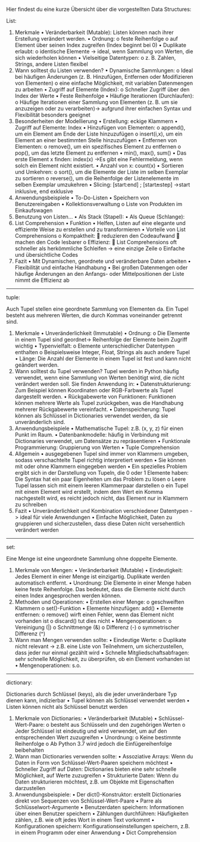 Hier findest du eine kurze Übersicht über die vorgestellten Data Structures:

List:


1.	Merkmale
•	Veränderbarkeit (Mutable): Listen können nach ihrer Erstellung verändert werden.
  •	Ordnung:
    o	feste Reihenfolge
    o	auf Element über seinen Index zugreifen (Index beginnt bei 0)
  •	Duplikate erlaubt: 
    o	identische Elemente -> ideal, wenn Sammlung von Werten, die sich wiederholen können
  •	Vielseitige Datentypen: 
    o	z. B. Zahlen, Strings, andere Listen flexibel
3. Wann solltest du Listen verwenden?
  •	Dynamische Sammlungen: 
    o	Ideal bei häufigen Änderungen (z. B. Hinzufügen, Entfernen oder Modifizieren von Elementen)
    o	eine einfache Möglichkeit, mit variablen Datenmengen zu arbeiten
  •	Zugriff auf Elemente (Index): 
    o	Schneller Zugriff über den Index der Werte
  •	Feste Reihenfolge
  •	Häufige Iterationen (Durchlaufen): 
    o	Häufige Iterationen einer Sammlung von Elementen (z. B. um sie anzuzeigen oder zu verarbeiten)-> aufgrund ihrer einfachen Syntax und Flexibilität besonders geeignet
4. Besonderheiten der Modellierung
  •	Erstellung: eckige Klammern
  •	Zugriff auf Elemente: Index
  •	Hinzufügen von Elementen: 
    o	append(), um ein Element am Ende der Liste hinzuzufügen
    o	insert(i,x), um ein Element an einer bestimmten Stelle hinzuzufügen
  •	Entfernen von Elementen:
    o	remove(), um ein spezifisches Element zu entfernen
    o	pop(), um das letzte Element zu entfernen
  •	min(), max(), sum()
  •	Das erste Element x finden: index(x) ->Es gibt eine Fehlermeldung, wenn solch ein Element nicht existiert.
  •	Anzahl von x: count(x)
  •	Sortieren und Umkehren: 
    o	sort(), um die Elemente der Liste im selben Exemplar zu sortieren
    o	reverse(), um die Reihenfolge der Listenelemente im selben Exemplar umzukehren
  •	Slicing: [start:end] ; [start:end:step] ->start inklusive, end exklusive
5. Anwendungsbeispiele
  •	To-Do-Listen
  •	Speichern von Benutzereingaben
  •	Kollektionsverwaltung
    o	Liste von Produkten im Einkaufswagen
6. Benutzung von Listen…
  •	Als Stack (Stapel):
  •	Als Queue (Schlange):
7. List Comprehension
  •	Funktion
  •	Helfen, Listen auf eine elegante und effiziente Weise zu erstellen und zu transformieren
  •	Vorteile von List Comprehensions
    o	Kompaktheit:
       reduzieren den Codeaufwand 
      	machen den Code lesbarer
    o	Effizienz: 
      	List Comprehensions oft schneller als herkömmliche Schleifen -> eine einzige Zeile
    o	Einfache und übersichtliche Codes
8. Fazit
  •	Mit Dynamischen, geordnete und veränderbare Daten arbeiten
  •	Flexibilität und einfache Handhabung
  •	Bei großen Datenmengen oder häufige Änderungen an den Anfangs- oder Mittelpositionen der Liste nimmt die Effizienz ab

---
tuple:


Auch Tupel stellen eine geordnete Sammlung von Elementen da. Ein Tupel besteht aus mehreren Werten, die durch Kommas voneinander getrennt sind.
1. Merkmale
  •	Unveränderlichkeit (Immutable)
  •	Ordnung: 
    o	Die Elemente in einem Tupel sind geordnet-> Reihenfolge der Elemente beim Zugriff wichtig 
  •	Typenvielfalt: 
    o	Elemente unterschiedlicher Datentypen enthalten
    o	Beispielsweise Integer, Float, Strings als auch andere Tupel 
  •	Länge: Die Anzahl der Elemente in einem Tupel ist fest und kann nicht geändert werden.
2. Wann solltest du Tupel verwenden?
  Tupel werden in Python häufig verwendet, wenn eine Sammlung von Werten benötigt wird, die nicht verändert werden soll. Sie finden Anwendung in:
  •	Datenstrukturierung: Zum Beispiel können Koordinaten oder RGB-Farbwerte als Tupel dargestellt werden.
  •	Rückgabewerte von Funktionen: Funktionen können mehrere Werte als Tupel zurückgeben, was die Handhabung mehrerer Rückgabewerte vereinfacht.
  •	Datenspeicherung: Tupel können als Schlüssel in Dictionaries verwendet werden, da sie unveränderlich sind.
3. Anwendungsbeispiele
  •	Mathematische Tupel: z.B. (x, y, z) für einen Punkt im Raum.
  •	Datenbankmodelle: häufig in Verbindung mit Dictionaries verwendet, um Datensätze zu repräsentieren
  •	Funktionale Programmierung: Gruppierung von Werten
  •	Tuple Comprehension
4. Allgemein
•	ausgegebenen Tupel sind immer von Klammern umgeben, sodass verschachtelte Tupel richtig interpretiert werden
•	Sie können mit oder ohne Klammern eingegeben werden
•	Ein spezielles Problem ergibt sich in der Darstellung von Tupeln, die 0 oder 1 Elemente haben: Die Syntax hat ein paar Eigenheiten um das Problem zu lösen
  o	Leere Tupel lassen sich mit einem leeren Klammerpaar darstellen
  o	ein Tupel mit einem Element wird erstellt, indem dem Wert ein Komma nachgestellt wird, es reicht jedoch nicht, das Element nur in Klammern zu schreiben
5. Fazit
  •	Unveränderlichkeit und Kombination verschiedener Datentypen -> ideal für viele Anwendungen
  •	Einfache Möglichkeit, Daten zu gruppieren und sicherzustellen, dass diese Daten nicht versehentlich verändert werden

---
set:


Eine Menge ist eine ungeordnete Sammlung ohne doppelte Elemente.
1. Merkmale von Mengen:
  •	Veränderbarkeit (Mutable)
  •	Eindeutigkeit: Jedes Element in einer Menge ist einzigartig. Duplikate werden automatisch entfernt.
  •	Unordnung: Die Elemente in einer Menge haben keine feste Reihenfolge. Das bedeutet, dass die Elemente nicht durch einen Index angesprochen werden können.
2. Methoden und Operationen:
  •	Erstellen einer Menge: 
    o	geschweiften Klammern 
    o	 set()-Funktion
  •	Elemente hinzufügen: add() 
  •	Elemente entfernen:
    o	remove() wirft einen Fehler, wenn das Element nicht vorhanden ist
    o	discard() tut dies nicht
  •	Mengenoperationen:
    o	Vereinigung (|)
    o	Schnittmenge (&)
    o	Differenz (-)
    o	symmetrischer Differenz (^)
3. Wann man Mengen verwenden sollte:
  •	Eindeutige Werte: 
    o	Duplikate nicht relevant -> z.B. eine Liste von Teilnehmern, um sicherzustellen, dass jeder nur einmal gezählt wird
  •	Schnelle Mitgliedschaftsabfragen: sehr schnelle Möglichkeit, zu überprüfen, ob ein Element vorhanden ist
  •	Mengenoperationen: s.o.

---
dictionary:


Dictionaries durch Schlüssel (keys), als die jeder unveränderbare Typ dienen kann, indizierbar
  •	Tupel können als Schlüssel verwendet werden 
  •	Listen können nicht als Schlüssel benutzt werden
1. Merkmale von Dictionaries:
  •	Veränderbarkeit (Mutable)
  •	Schlüssel-Wert-Paare: 
    o	besteht aus Schlüsseln und den zugehörigen Werten
    o	Jeder Schlüssel ist eindeutig und wird verwendet, um auf den entsprechenden Wert zuzugreifen
  •	Unordnung:
    o	Keine bestimmte Reihenfolge
    o	Ab Python 3.7 wird jedoch die Einfügereihenfolge beibehalten
2. Wann man Dictionaries verwenden sollte:
  •	Assoziative Arrays: Wenn du Daten in Form von Schlüssel-Wert-Paaren speichern möchtest
  •	Schneller Zugriff auf Daten: Dictionaries bieten eine sehr schnelle Möglichkeit, auf Werte zuzugreifen
  •	Strukturierte Daten: Wenn du Daten strukturieren möchtest, z.B. um Objekte mit Eigenschaften darzustellen
3. Anwendungsbeispiele:
  •	Der dict()-Konstruktor:  erstellt Dictionaries direkt von Sequenzen von Schlüssel-Wert-Paare
  •	Parre als Schlüsselwort-Argumente 
  •	Benutzerdaten speichern: Informationen über einen Benutzer speichern
  •	Zählungen durchführen: Häufigkeiten zählen, z.B. wie oft jedes Wort in einem Text vorkommt
  •	Konfigurationen speichern: Konfigurationseinstellungen speichern, z.B. in einem Programm oder einer Anwendung
  •	Dict Comprehension
